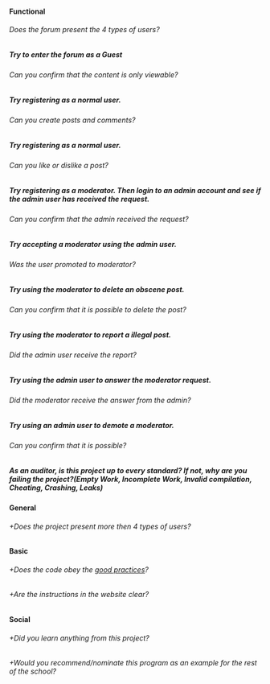 #### Functional

###### Does the forum present the 4 types of users?

##### Try to enter the forum as a Guest

###### Can you confirm that the content is only viewable?

##### Try registering as a normal user.

###### Can you create posts and comments?

##### Try registering as a normal user.

###### Can you like or dislike a post?

##### Try registering as a moderator. Then login to an admin account and see if the admin user has received the request.

###### Can you confirm that the admin received the request?

##### Try accepting a moderator using the admin user.

###### Was the user promoted to moderator?

##### Try using the moderator to delete an obscene post.

###### Can you confirm that it is possible to delete the post?

##### Try using the moderator to report a illegal post.

###### Did the admin user receive the report?

##### Try using the admin user to answer the moderator request.

###### Did the moderator receive the answer from the admin?

##### Try using an admin user to demote a moderator.

###### Can you confirm that it is possible?

##### As an auditor, is this project up to every standard? If not, why are you failing the project?(Empty Work, Incomplete Work, Invalid compilation, Cheating, Crashing, Leaks)

#### General

###### +Does the project present more then 4 types of users?

#### Basic

###### +Does the code obey the [good practices](../../good-practices/README.md)?

###### +Are the instructions in the website clear?

#### Social

###### +Did you learn anything from this project?

###### +Would you recommend/nominate this program as an example for the rest of the school?
